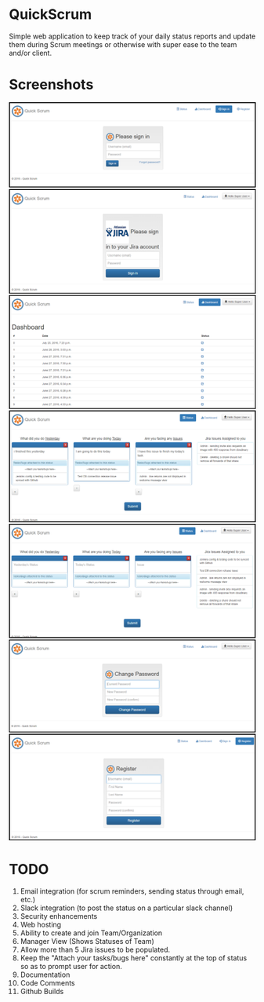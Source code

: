 # QuickScrum
Simple web application to keep track of your daily status reports and update them during Scrum meetings or otherwise with super ease to the team and/or client.

# Screenshots
![Login](https://github.com/sunnytambi/QuickScrum/raw/master/Screenshots/Login.PNG "Login")
![Jira Integration Login](https://github.com/sunnytambi/QuickScrum/raw/master/Screenshots/Jira%20Integration%20Login.PNG "Jira Integration Login")
![Dashboard of statuses](https://github.com/sunnytambi/QuickScrum/raw/master/Screenshots/Dashboard%20of%20statuses.PNG "Dashboard of statuses")
![Status logging with jira bugs or issues mapped](https://github.com/sunnytambi/QuickScrum/raw/master/Screenshots/Status%20logging%20with%20jira%20bugs%20or%20issues%20mapped.PNG "Status logging with jira bugs or issues mapped")
![Status logging](https://github.com/sunnytambi/QuickScrum/raw/master/Screenshots/Status%20logging.PNG "Status logging")
![Change Password](https://github.com/sunnytambi/QuickScrum/raw/master/Screenshots/Change%20Password.PNG "Change Password")
![Registration](https://github.com/sunnytambi/QuickScrum/raw/master/Screenshots/Registration.PNG "Registration")

# TODO
1. Email integration (for scrum reminders, sending status through email, etc.)
2. Slack integration (to post the status on a particular slack channel)
3. Security enhancements
4. Web hosting
5. Ability to create and join Team/Organization
6. Manager View (Shows Statuses of Team)
7. Allow more than 5 Jira issues to be populated.
8. Keep the "Attach your tasks/bugs here" constantly at the top of status so as to prompt user for action.
9. Documentation
10. Code Comments
11. Github Builds
